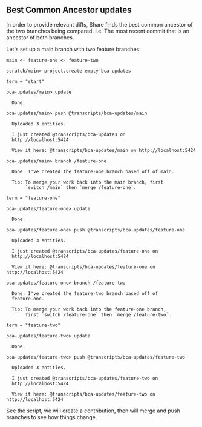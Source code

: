 ## Best Common Ancestor updates

In order to provide relevant diffs, Share finds the best common ancestor of the two branches being compared.
I.e. The most recent commit that is an ancestor of both branches.

Let's set up a main branch with two feature branches:

`main <- feature-one <- feature-two`

``` ucm :hide
scratch/main> project.create-empty bca-updates
```

``` unison :hide
term = "start"
```

``` ucm
bca-updates/main> update

  Done.

bca-updates/main> push @transcripts/bca-updates/main

  Uploaded 3 entities.

  I just created @transcripts/bca-updates on
  http://localhost:5424

  View it here: @transcripts/bca-updates/main on http://localhost:5424

bca-updates/main> branch /feature-one

  Done. I've created the feature-one branch based off of main.

  Tip: To merge your work back into the main branch, first
       `switch /main` then `merge /feature-one`.
```

``` unison :hide
term = "feature-one"
```

``` ucm
bca-updates/feature-one> update

  Done.

bca-updates/feature-one> push @transcripts/bca-updates/feature-one

  Uploaded 3 entities.

  I just created @transcripts/bca-updates/feature-one on
  http://localhost:5424

  View it here: @transcripts/bca-updates/feature-one on http://localhost:5424

bca-updates/feature-one> branch /feature-two

  Done. I've created the feature-two branch based off of
  feature-one.

  Tip: To merge your work back into the feature-one branch,
       first `switch /feature-one` then `merge /feature-two`.
```

``` unison :hide
term = "feature-two"
```

``` ucm
bca-updates/feature-two> update

  Done.

bca-updates/feature-two> push @transcripts/bca-updates/feature-two

  Uploaded 3 entities.

  I just created @transcripts/bca-updates/feature-two on
  http://localhost:5424

  View it here: @transcripts/bca-updates/feature-two on http://localhost:5424
```

See the script, we will create a contribution, then will merge and push branches to see how things change.
